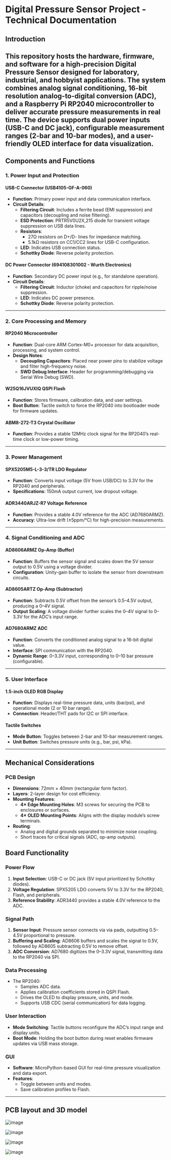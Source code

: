 # Digital Pressure Sensor Project - Technical Documentation

## Introduction  

This repository hosts the hardware, firmware, and software for a high-precision **Digital Pressure Sensor** designed for laboratory, industrial, and hobbyist applications. The system combines analog signal conditioning, 16-bit resolution analog-to-digital conversion (ADC), and a Raspberry Pi RP2040 microcontroller to deliver accurate pressure measurements in real time. The device supports dual power inputs (USB-C and DC jack), configurable measurement ranges (2-bar and 10-bar modes), and a user-friendly OLED interface for data visualization.
---

## Components and Functions

### 1. **Power Input and Protection**
#### **USB-C Connector (USB4105-GF-A-060)**
- **Function**: Primary power input and data communication interface.
- **Circuit Details**:
  - **Filtering Circuit**: Includes a ferrite bead (EMI suppression) and capacitors (decoupling and noise filtering).
  - **ESD Protection**: PRTR5V0U2X,215 diode for transient voltage suppression on USB data lines.
  - **Resistors**: 
    - 27Ω resistors on D+/D- lines for impedance matching.
    - 5.1kΩ resistors on CC1/CC2 lines for USB-C configuration.
  - **LED**: Indicates USB connection status.
  - **Schottky Diode**: Reverse polarity protection.

#### **DC Power Connector (694108301002 - Wurth Electronics)**
- **Function**: Secondary DC power input (e.g., for standalone operation).
- **Circuit Details**:
  - **Filtering Circuit**: Inductor (choke) and capacitors for ripple/noise suppression.
  - **LED**: Indicates DC power presence.
  - **Schottky Diode**: Reverse polarity protection.

---

### 2. **Core Processing and Memory**
#### **RP2040 Microcontroller**
- **Function**: Dual-core ARM Cortex-M0+ processor for data acquisition, processing, and system control.
- **Design Notes**:
  - **Decoupling Capacitors**: Placed near power pins to stabilize voltage and filter high-frequency noise.
  - **SWD Debug Interface**: Header for programming/debugging via Serial Wire Debug (SWD).

#### **W25Q16JVUXIQ QSPI Flash**
- **Function**: Stores firmware, calibration data, and user settings.
- **Boot Button**: Tactile switch to force the RP2040 into bootloader mode for firmware updates.

#### **ABM8-272-T3 Crystal Oscillator**
- **Function**: Provides a stable 12MHz clock signal for the RP2040’s real-time clock or low-power timing.

---

### 3. **Power Management**
#### **SPX5205M5-L-3-3/TR LDO Regulator**
- **Function**: Converts input voltage (5V from USB/DC) to 3.3V for the RP2040 and peripherals.
- **Specifications**: 150mA output current, low dropout voltage.

#### **ADR3440ARJZ-R7 Voltage Reference**
- **Function**: Provides a stable 4.0V reference for the ADC (AD7680ARMZ).
- **Accuracy**: Ultra-low drift (±5ppm/°C) for high-precision measurements.

---

### 4. **Signal Conditioning and ADC**
#### **AD8606ARMZ Op-Amp (Buffer)**
- **Function**: Buffers the sensor signal and scales down the 5V sensor output to 0.5V using a voltage divider.
- **Configuration**: Unity-gain buffer to isolate the sensor from downstream circuits.

#### **AD8605ARTZ Op-Amp (Subtractor)**
- **Function**: Subtracts 0.5V offset from the sensor’s 0.5–4.5V output, producing a 0–4V signal.
- **Output Scaling**: A voltage divider further scales the 0–4V signal to 0–3.3V for the ADC’s input range.

#### **AD7680ARMZ ADC**
- **Function**: Converts the conditioned analog signal to a 16-bit digital value.
- **Interface**: SPI communication with the RP2040.
- **Dynamic Range**: 0–3.3V input, corresponding to 0–10 bar pressure (configurable).

---

### 5. **User Interface**
#### **1.5-inch OLED RGB Display**
- **Function**: Displays real-time pressure data, units (bar/psi), and operational mode (2 or 10 bar range).
- **Connection**: Header/THT pads for I2C or SPI interface.

#### **Tactile Switches**
- **Mode Button**: Toggles between 2-bar and 10-bar measurement ranges.
- **Unit Button**: Switches pressure units (e.g., bar, psi, kPa).

---

## Mechanical Considerations

### **PCB Design**
- **Dimensions**: 72mm × 40mm (rectangular form factor).
- **Layers**: 2-layer design for cost efficiency.
- **Mounting Features**:
  - **4× Edge Mounting Holes**: M3 screws for securing the PCB to enclosures or surfaces.
  - **4× OLED Mounting Points**: Aligns with the display module’s screw terminals.
- **Routing**:
  - Analog and digital grounds separated to minimize noise coupling.
  - Short traces for critical signals (ADC, op-amp outputs).

## Board Functionality

### **Power Flow**
1. **Input Selection**: USB-C or DC jack (5V input prioritized by Schottky diodes).
2. **Voltage Regulation**: SPX5205 LDO converts 5V to 3.3V for the RP2040, Flash, and peripherals.
3. **Reference Stability**: ADR3440 provides a stable 4.0V reference to the ADC.

### **Signal Path**
1. **Sensor Input**: Pressure sensor connects via via pads, outputting 0.5–4.5V proportional to pressure.
2. **Buffering and Scaling**: AD8606 buffers and scales the signal to 0.5V, followed by AD8605 subtracting 0.5V to remove offset.
3. **ADC Conversion**: AD7680 digitizes the 0–3.3V signal, transmitting data to the RP2040 via SPI.

### **Data Processing**
- The RP2040:
  - Samples ADC data.
  - Applies calibration coefficients stored in QSPI Flash.
  - Drives the OLED to display pressure, units, and mode.
  - Supports USB CDC (serial communication) for data logging.

### **User Interaction**
- **Mode Switching**: Tactile buttons reconfigure the ADC’s input range and display units.
- **Boot Mode**: Holding the boot button during reset enables firmware updates via USB mass storage.


### **GUI**
- **Software**: MicroPython-based GUI for real-time pressure visualization and data export.
- **Features**:
  - Toggle between units and modes.
  - Save calibration profiles to Flash.

---

## PCB layout and 3D model

![image](https://github.com/user-attachments/assets/0f9087a9-8f40-4cdb-97b1-04e057f342b1)

![image](https://github.com/user-attachments/assets/36c5bb07-4236-40aa-aaa2-840e889b1bdb)

![image](https://github.com/user-attachments/assets/dc390f30-73cc-4f04-8489-854485bd8bbc)

![image](https://github.com/user-attachments/assets/67a986f7-ab56-4080-bcab-ebede8fd55e3)

